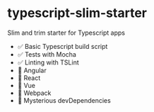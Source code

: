 # typescript-slim-starter
Slim and trim starter for Typescript apps

 - :white_check_mark: Basic Typescript build script
 - :white_check_mark: Tests with Mocha
 - :white_check_mark: Linting with TSLint
 - :no_entry_sign: Angular
 - :no_entry_sign: React
 - :no_entry_sign: Vue
 - :no_entry_sign: Webpack
 - :no_entry_sign: Mysterious devDependencies